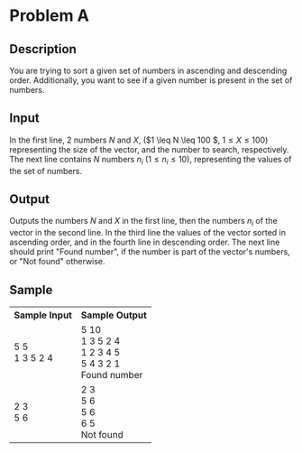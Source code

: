 # Problem A

## Description

You are trying to sort a given set of numbers in ascending and descending order. Additionally, you want to see if a given number is present in the set of numbers.

## Input

In the first line, 2 numbers *N* and *X*, ($1 \leq N \leq 100 $, $1 \leq X \leq 100$) representing the size of the vector, and the number to search, respectively. The next line contains *N* numbers $n_{i}$ ($1 \leq n_{i} \leq 10$), representing the values of the set of numbers. 

## Output

Outputs the numbers *N* and *X* in the first line, then the numbers $n_{i}$ of the vector in the second line. In the third line the values of the vector sorted in ascending order, and in the fourth line in descending order. The next line should print "Found number", if the number is part of the vector's numbers, or "Not found" otherwise. 

## Sample 

<table>
    <tr>
       <th> Sample Input </th>
       <th> Sample Output </th>
    </tr>
    <tr>
        <td>
            5 5
            <br>
            1 3 5 2 4
        </td>
        <td>
            5 10
            <br>
            1 3 5 2 4 
            <br>
            1 2 3 4 5 
            <br>
            5 4 3 2 1 
            <br>
            Found number
        </td> 
    </tr>
    </tr>
    <tr>
        <td>
            2 3
            <br>
            5 6 
        </td>
        <td>
            2 3
            <br>
            5 6 
            <br>
            5 6
            <br>
            6 5
            <br>
            Not found
        </td>
    </tr>

</table>
